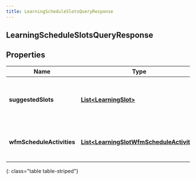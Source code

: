 ```yaml
---
title: LearningScheduleSlotsQueryResponse
---
```

## LearningScheduleSlotsQueryResponse


## Properties

| Name | Type | Description | Notes |
| ------------ | ------------- | ------------- | ------------- |
| **suggestedSlots** | <!----><!---->[**List&lt;LearningSlot&gt;**](LearningSlot.html)<!----> | List of slots where Learning activity can be scheduled |  [optional] |
| **wfmScheduleActivities** | <!----><!---->[**List&lt;LearningSlotWfmScheduleActivity&gt;**](LearningSlotWfmScheduleActivity.html)<!----> | Detailed data for WFM scheduled activities |  [optional] |
{: class="table table-striped"}



